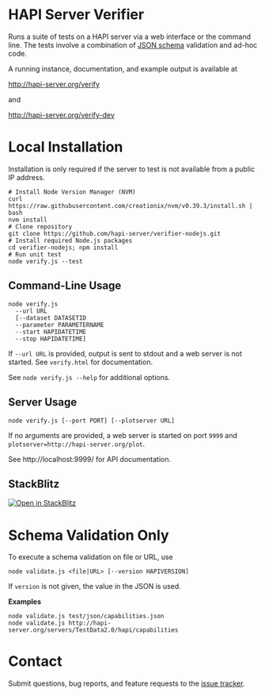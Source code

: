 # HAPI Server Verifier

Runs a suite of tests on a HAPI server via a web interface or the command line. The tests involve a combination of [JSON schema](https://github.com/hapi-server/verifier-nodejs/tree/master/schemas) validation and ad-hoc code.

A running instance, documentation, and example output is available at

http://hapi-server.org/verify

and

http://hapi-server.org/verify-dev

# Local Installation

Installation is only required if the server to test is not available from a public IP address.

```
# Install Node Version Manager (NVM)
curl https://raw.githubusercontent.com/creationix/nvm/v0.39.3/install.sh | bash
nvm install
# Clone repository
git clone https://github.com/hapi-server/verifier-nodejs.git
# Install required Node.js packages
cd verifier-nodejs; npm install
# Run unit test
node verify.js --test
```

## Command-Line Usage

```
node verify.js
  --url URL
  [--dataset DATASETID
  --parameter PARAMETERNAME
  --start HAPIDATETIME
  --stop HAPIDATETIME]
```

If `--url URL` is provided, output is sent to stdout and a web server is not started. See `verify.html` for documentation.

See `node verify.js --help` for additional options.

## Server Usage

```
node verify.js [--port PORT] [--plotserver URL]
```

If no arguments are provided, a web server is started on port `9999` and `plotserver=http://hapi-server.org/plot`.

See http://localhost:9999/ for API documentation.

## StackBlitz

[![Open in StackBlitz](https://developer.stackblitz.com/img/open_in_stackblitz.svg)](https://stackblitz.com/edit/verify-nodejs-dev?file=README.md&file=md!README.md)

# Schema Validation Only

To execute a schema validation on file or URL, use

```
node validate.js <file|URL> [--version HAPIVERSION]
```

If `version` is not given, the value in the JSON is used.

**Examples**

```
node validate.js test/json/capabilities.json
node validate.js http://hapi-server.org/servers/TestData2.0/hapi/capabilities
```

# Contact

Submit questions, bug reports, and feature requests to the [issue tracker](https://github.com/hapi-server/verifier-nodejs/issues).
